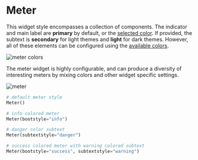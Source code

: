 # Meter

This widget style encompasses a collection of components. The indicator and 
main label are **primary** by default, or the [selected color](index.zh.md#颜色).
If provided, the subtext is **secondary** for light themes and **light** for 
dark themes. However, all of these elements can be configured using the 
[available colors](index.zh.md#颜色).

![meter colors](../assets/widget-styles/meter.gif)

The meter widget is highly configurable, and can produce a diversity of
interesting meters by mixing colors and other widget specific settings.

![meter](../assets/widget-styles/meter.png)

```python
# default meter style
Meter()

# info colored meter
Meter(bootstyle="info")

# danger color subtext
Meter(subtextstyle="danger")

# success colored meter with warning colored subtext
Meter(bootstyle="success", subtextstyle="warning")
```